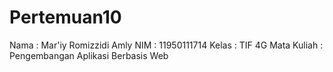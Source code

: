 # Pertemuan10
Nama        : Mar'iy Romizzidi Amly
NIM         : 11950111714
Kelas       : TIF 4G
Mata Kuliah : Pengembangan Aplikasi Berbasis Web
